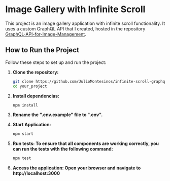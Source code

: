 # Image Gallery with Infinite Scroll

This project is an image gallery application with infinite scroll functionality. It uses a custom GraphQL API that I created, hosted in the repository [GraphQL-API-for-Image-Management](https://github.com/JulioMontesinos/GraphQL-API-for-Image-Management).

## How to Run the Project

Follow these steps to set up and run the project:

1. **Clone the repository:**
   ```bash
   git clone https://github.com/JulioMontesinos/infinite-scroll-graphql.git
   cd your_project

2. **Install dependencias:**
   ```bash
   npm install

3. **Rename the ".env.example" file to ".env".**
       
4. **Start Application:**

    ```bash
    npm start

5. **Run tests: To ensure that all components are working correctly, you can run the tests with the following command:**

    ```bash
    npm test

6. **Access the application: Open your browser and navigate to http://localhost:3000**
